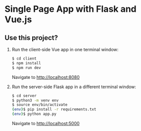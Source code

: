 # Single Page App with Flask and Vue.js
## Use this project?


1. Run the client-side Vue app in one terminal window:

    ```sh
    $ cd client
    $ npm install
    $ npm run dev
    ```
    Navigate to [http://localhost:8080](http://localhost:8080)

1. Run the server-side Flask app in a different terminal window:

    ```sh
    $ cd server
    $ python3 -m venv env
    $ source env/bin/activate
    (env)$ pip install -r requirements.txt
    (env)$ python app.py
    ```

    Navigate to [http://localhost:5000](http://localhost:5000)

